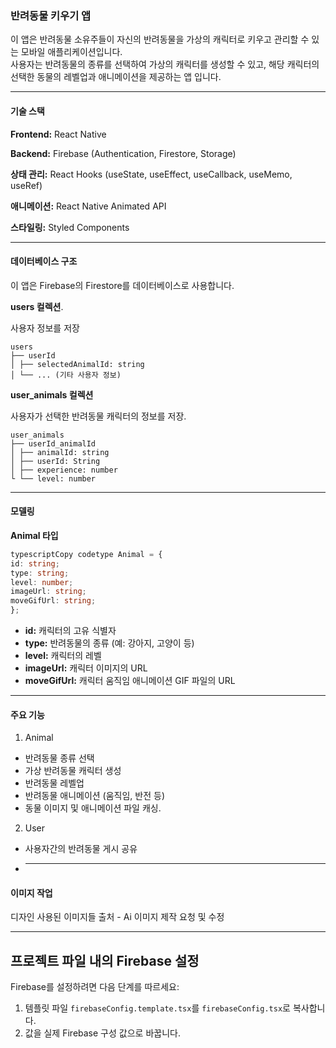 ### 반려동물 키우기 앱

이 앱은 반려동물 소유주들이 자신의 반려동물을 가상의 캐릭터로 키우고 관리할 수 있는 모바일 애플리케이션입니다.  
사용자는 반려동물의 종류를 선택하여 가상의 캐릭터를 생성할 수 있고, 해당 캐릭터의 선택한 동물의 레벨업과 애니메이션을 제공하는 앱 입니다.

---

#### 기술 스택

**Frontend:** React Native

**Backend:** Firebase (Authentication, Firestore, Storage)

**상태 관리:** React Hooks (useState, useEffect, useCallback, useMemo, useRef)

**애니메이션:** React Native Animated API

**스타일링:** Styled Components

---

#### 데이터베이스 구조

이 앱은 Firebase의 Firestore를 데이터베이스로 사용합니다.

**users 컬렉션**.

사용자 정보를 저장

```
users
├── userId
│ ├── selectedAnimalId: string
│ └── ... (기타 사용자 정보)
```

**user_animals 컬렉션**

사용자가 선택한 반려동물 캐릭터의 정보를 저장.

```
user_animals
├── userId_animalId
│ ├── animalId: string
│ ├── userId: String
│ ├── experience: number
└ └── level: number
```

---

#### 모델링

**Animal 타입**

```typescript
typescriptCopy codetype Animal = {
id: string;
type: string;
level: number;
imageUrl: string;
moveGifUrl: string;
};
```

- **id:** 캐릭터의 고유 식별자
- **type:** 반려동물의 종류 (예: 강아지, 고양이 등)
- **level:** 캐릭터의 레벨
- **imageUrl:** 캐릭터 이미지의 URL
- **moveGifUrl:** 캐릭터 움직임 애니메이션 GIF 파일의 URL

---

#### 주요 기능

1. Animal

- 반려동물 종류 선택
- 가상 반려동물 캐릭터 생성
- 반려동물 레벨업
- 반려동물 애니메이션 (움직임, 반전 등)
- 동물 이미지 및 애니메이션 파일 캐싱.

2. User

- 사용자간의 반려동물 게시 공유
- ***

#### 이미지 작업

디자인 사용된 이미지들 출처 - Ai 이미지 제작 요청 및 수정

---

## 프로젝트 파일 내의 Firebase 설정

Firebase를 설정하려면 다음 단계를 따르세요:

1. 템플릿 파일 `firebaseConfig.template.tsx`를 `firebaseConfig.tsx`로 복사합니다.
2. 값을 실제 Firebase 구성 값으로 바꿉니다.
